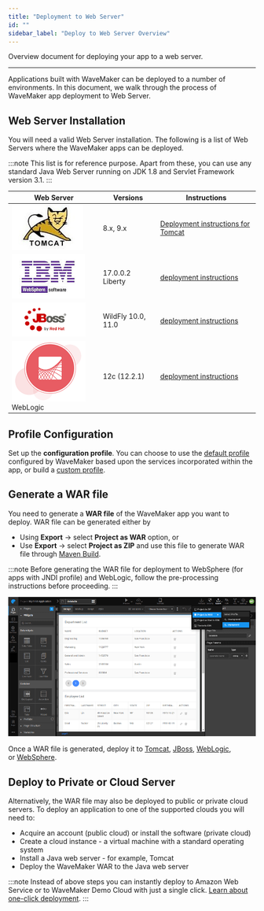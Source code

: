 ```yaml
---
title: "Deployment to Web Server"
id: ""
sidebar_label: "Deploy to Web Server Overview"
---
```

Overview document for deploying your app to a web server. 

---

Applications built with WaveMaker can be deployed to a number of environments. In this document, we walk through the process of WaveMaker app deployment to Web Server.

## Web Server Installation 
You will need a valid Web Server installation. The following is a list of Web Servers where the WaveMaker apps can be deployed. 

:::note
This list is for reference purpose. Apart from these, you can use any standard Java Web Server running on JDK 1.8 and Servlet Framework version 3.1.
:::
    
| **Web Server** | **Versions** | **Instructions** |
| --- | --- | --- |
|[![](/learn/assets/tomcat.jpg)](/learn/assets/tomcat.jpg)| 8.x, 9.x | [Deployment instructions for Tomcat](/learn/how-tos/wavemaker-application-deployment-tomcat/) |
|[![](/learn/assets/websphere.png)](/learn/assets/websphere.png)| 17.0.0.2 Liberty | [deployment instructions](/learn/how-tos/wavemaker-application-deployment-websphere-liberty-profile/) |
|[![](/learn/assets/jboss.png)](/learn/assets/jboss.png) | WildFly 10.0, 11.0 | [deployment instructions](/learn/how-tos/wavemaker-application-deployment-jboss/) |
|[![](/learn/assets/weblogic.png)](/learn/assets/weblogic.png) WebLogic | 12c (12.2.1) | [deployment instructions](/learn/how-tos/wavemaker-application-deployment-weblogic-application-server/) |

## Profile Configuration

Set up the **configuration profile**. You can choose to use the [default profile](/learn/app-development/deployment/configuration-profiles/) configured by WaveMaker based upon the services incorporated within the app, or build a [custom profile](/learn/app-development/deployment/configuration-profiles/#custom-profile). 

## Generate a WAR file

You need to generate a **WAR file** of the WaveMaker app you want to deploy. WAR file can be generated either by
- Using **Export** -> select **Project as WAR** option, or
- Use **Export** -> select **Project as ZIP** and use this file to generate WAR file through [Maven Build](https://maven.apache.org/).

:::note
Before generating the WAR file for deployment to WebSphere (for apps with JNDI profile) and WebLogic, follow the pre-processing instructions before proceeding. 
:::

[![](/learn/assets/deploy_web.png)](/learn/assets/deploy_web.png)

Once a WAR file is generated, deploy it to [Tomcat](/learn/how-tos/wavemaker-application-deployment-tomcat/), [JBoss](/learn/how-tos/wavemaker-application-deployment-jboss/), [WebLogic](/learn/how-tos/wavemaker-application-deployment-weblogic-application-server/), or [WebSphere](/learn/how-tos/wavemaker-application-deployment-websphere-liberty-profile/). 

## Deploy to Private or Cloud Server

Alternatively, the WAR file may also be deployed to public or private cloud servers. To deploy an application to one of the supported clouds you will need to:
    
- Acquire an account (public cloud) or install the software (private cloud)
- Create a cloud instance - a virtual machine with a standard operating system
- Install a Java web server - for example, Tomcat
- Deploy the WaveMaker WAR to the Java web server
    
:::note
Instead of above steps you can instantly deploy to Amazon Web Service or to WaveMaker Demo Cloud with just a single click. [Learn about one-click deployment](/learn/app-development/deployment/one-click-deployment/).
:::
    

